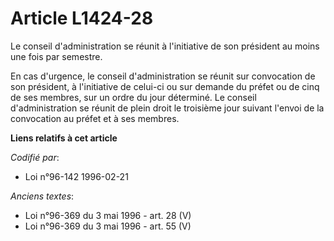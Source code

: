 # Article L1424-28

Le conseil d'administration se réunit à l'initiative de son président au moins une fois par semestre.

En cas d'urgence, le conseil d'administration se réunit sur convocation de son président, à l'initiative de celui-ci ou sur
demande du préfet ou de cinq de ses membres, sur un ordre du jour déterminé. Le conseil d'administration se réunit de plein
droit le troisième jour suivant l'envoi de la convocation au préfet et à ses membres.

**Liens relatifs à cet article**

_Codifié par_:

  - Loi n°96-142 1996-02-21

_Anciens textes_:

  - Loi n°96-369 du 3 mai 1996 - art. 28 (V)
  - Loi n°96-369 du 3 mai 1996 - art. 55 (V)
